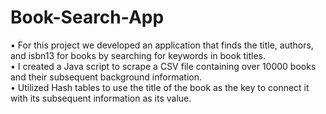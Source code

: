 # Book-Search-App

•	For this project we developed an application that finds the title, authors, and isbn13 for books by searching for keywords in book titles.  
•	I created a Java script to scrape a CSV file containing over 10000 books and their subsequent background information.  
•	Utilized Hash tables to use the title of the book as the key to connect it with its subsequent information as its value.  
